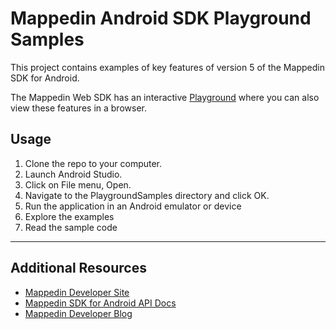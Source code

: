 # Mappedin Android SDK Playground Samples

This project contains examples of key features of version 5 of the Mappedin SDK for Android. 

The Mappedin Web SDK has an interactive [Playground](https://developer.mappedin.com/playground/latest/) where you can also view these features in a browser.


## Usage

1. Clone the repo to your computer.
2. Launch Android Studio.
3. Click on File menu, Open.
4. Navigate to the PlaygroundSamples directory and click OK.
5. Run the application in an Android emulator or device
6. Explore the examples
7. Read the sample code


------

## Additional Resources

- [Mappedin Developer Site](https://developer.mappedin.com/)
- [Mappedin SDK for Android API Docs](https://developer.mappedin.com/android-sdk-api/latest/)
- [Mappedin Developer Blog](https://www.mappedin.com/blog/developers/)